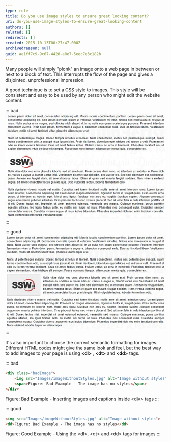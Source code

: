 ```yaml
---
type: rule
title: Do you use image styles to ensure great looking content?
uri: do-you-use-image-styles-to-ensure-great-looking-content
authors: []
related: []
redirects: []
created: 2015-10-13T00:27:47.000Z
archivedreason: null
guid: ae1ff7c9-9c67-4428-a8e7-5eec7e3c182b
---
```


Many people will simply "plonk" an image onto a web page in between or next to a block of text. This interrupts the flow of the page and gives a disjointed, unprofessional impression.

A good technique is to set a CSS style to images. This style will be consistent and easy to be used by any person who might edit the website content.

<!--endintro-->

::: bad  
![Figure: Bad Example - The image has no styles](imageWithoutStyles.jpg)  
:::

::: good  
![Figure: Good Example - The image has CSS driven margin, padding, borders](imageWithStyles.jpg)  
:::

It's also important to choose the correct semantic formatting for images. Different HTML codes might give the same look and feel, but the best way to add images to your page is using **&lt;dl&gt;** , **&lt;dt&gt;** and **&lt;dd&gt;** tags.

::: bad
```html
<div class="badImage">
    <img src="Images/imageWithoutStyles.jpg" alt="Image without styles">
    <span>Figure: Bad Example - The image has no styles</span>
</div>
```

Figure: Bad Example - Inserting images and captions inside &lt;div&gt; tags
:::

::: good
```html
<img src="Images/imageWithoutStyles.jpg" alt="Image without styles">
<dd>Figure: Bad Example - The image has no styles</dd>
```

Figure: Good Example - Using the &lt;dl&gt;, &lt;dt&gt; and &lt;dd&gt; tags for images
:::
